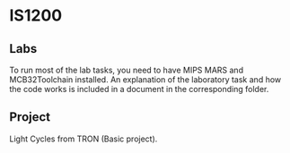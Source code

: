 # IS1200
## Labs
To run most of the lab tasks, you need to have MIPS MARS and MCB32Toolchain installed. 
An explanation of the laboratory task and how the code works is included in a document in the corresponding folder. 
## Project
Light Cycles from TRON (Basic project).
